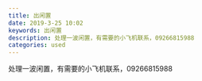 ```yaml
---
title: 出闲置
date: 2019-3-25 10:02
keywords: 出闲置
description: 处理一波闲置，有需要的小飞机联系，09266815988
categories: used
---
```

<td class="t_f" id="postmessage_3300532">

处理一波闲置，有需要的小飞机联系，09266815988<br/>
<img alt="" border="0" class="zoom" data-cf-modified-0de15ff001cc0b265593a8e4-="" file="http://www.flw.ph/data/appbyme/upload/image/201903/25/1n6RmXTv3MUj.jpg" id="aimg_cQgs3" lazyloadthumb="1" onclick="" onmouseover="" src="http://www.flw.ph/data/appbyme/upload/image/201903/25/1n6RmXTv3MUj.jpg"/><br/>
<br/>
<img alt="" border="0" class="zoom" data-cf-modified-0de15ff001cc0b265593a8e4-="" file="http://www.flw.ph/data/appbyme/upload/image/201903/25/nrLLYTzilUZt.jpg" id="aimg_PmWaw" lazyloadthumb="1" onclick="" onmouseover="" src="http://www.flw.ph/data/appbyme/upload/image/201903/25/nrLLYTzilUZt.jpg"/><br/>
<br/>
<img alt="" border="0" class="zoom" data-cf-modified-0de15ff001cc0b265593a8e4-="" file="http://www.flw.ph/data/appbyme/upload/image/201903/25/kKYF7iZkigG8.jpg" id="aimg_fU3Op" lazyloadthumb="1" onclick="" onmouseover="" src="http://www.flw.ph/data/appbyme/upload/image/201903/25/kKYF7iZkigG8.jpg"/><br/>
<br/>
<img alt="" border="0" class="zoom" data-cf-modified-0de15ff001cc0b265593a8e4-="" file="http://www.flw.ph/data/appbyme/upload/image/201903/25/8Pj7yDJeSZjo.jpg" id="aimg_m4zKb" lazyloadthumb="1" onclick="" onmouseover="" src="http://www.flw.ph/data/appbyme/upload/image/201903/25/8Pj7yDJeSZjo.jpg"/><br/>
<br/>
<img alt="" border="0" class="zoom" data-cf-modified-0de15ff001cc0b265593a8e4-="" file="http://www.flw.ph/data/appbyme/upload/image/201903/25/hr20xNfdQUMZ.jpg" id="aimg_Wqrsi" lazyloadthumb="1" onclick="" onmouseover="" src="http://www.flw.ph/data/appbyme/upload/image/201903/25/hr20xNfdQUMZ.jpg"/><br/>
<br/>
</td>
